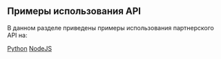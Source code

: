## Примеры использования API

В данном разделе приведены примеры использования партнерского API на:

[Python](Primer-ispolzovaniya-partnerskogo-API-na-Python.md)
[NodeJS](Primer-ispolzovaniya-partnerskogo-API-na-NodeJS.md)
